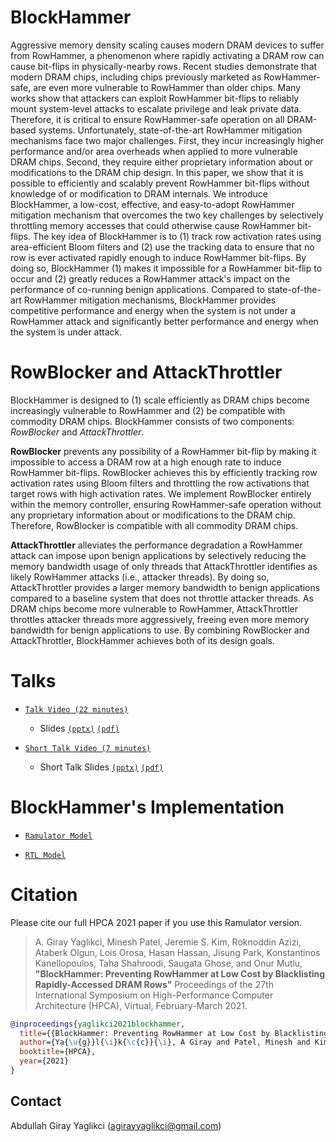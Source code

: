 # BlockHammer

Aggressive memory density scaling causes modern DRAM devices to suffer from RowHammer, a phenomenon where rapidly activating a DRAM row can cause bit-flips in physically-nearby rows. Recent studies demonstrate that modern DRAM chips, including chips previously marketed as RowHammer-safe, are even more vulnerable to RowHammer than older chips. Many works show that attackers can exploit RowHammer bit-flips to reliably mount system-level attacks to escalate privilege and leak private data. Therefore, it is critical to ensure RowHammer-safe operation on all DRAM-based systems. Unfortunately, state-of-the-art RowHammer mitigation mechanisms face two major challenges. First, they incur increasingly higher performance and/or area overheads when applied to more vulnerable DRAM chips. Second, they require either proprietary information about or modifications to the DRAM chip design. In this paper, we show that it is possible to efficiently and scalably prevent RowHammer bit-flips without knowledge of or modification to DRAM internals. We introduce BlockHammer, a low-cost, effective, and easy-to-adopt RowHammer mitigation mechanism that overcomes the two key challenges by selectively throttling memory accesses that could otherwise cause RowHammer bit-flips. The key idea of BlockHammer is to (1) track row activation rates using area-efficient Bloom filters and (2) use the tracking data to ensure that no row is ever activated rapidly enough to induce RowHammer bit-flips. By doing so, BlockHammer (1) makes it impossible for a RowHammer bit-flip to occur and (2) greatly reduces a RowHammer attack's impact on the performance of co-running benign applications. Compared to state-of-the-art RowHammer mitigation mechanisms, BlockHammer provides competitive performance and energy when the system is not under a RowHammer attack and significantly better performance and energy when the system is under attack.

# RowBlocker and AttackThrottler
BlockHammer is designed to (1) scale efficiently as DRAM chips become increasingly vulnerable to RowHammer and (2) be compatible with commodity DRAM chips. BlockHammer consists of two components: *RowBlocker* and *AttackThrottler*. 

**RowBlocker** prevents any possibility of a RowHammer bit-flip by making it impossible to access a DRAM row at a high enough rate to induce RowHammer bit-flips. RowBlocker achieves this by efficiently tracking row activation rates using Bloom filters and throttling the row activations that target rows with high activation rates. We implement RowBlocker entirely within the memory controller, ensuring RowHammer-safe operation without any proprietary information about or modifications to the DRAM chip. Therefore, RowBlocker is compatible with all commodity DRAM chips. 

**AttackThrottler** alleviates the performance degradation a RowHammer attack can impose upon benign applications by selectively reducing the memory bandwidth usage of only threads that AttackThrottler identifies as likely RowHammer attacks (i.e., attacker threads). By doing so, AttackThrottler provides a larger memory bandwidth to benign applications compared to a baseline system that does not throttle attacker threads. As DRAM chips become more vulnerable to RowHammer, AttackThrottler throttles attacker threads more aggressively, freeing even more memory bandwidth for benign applications to use. By combining RowBlocker and AttackThrottler, BlockHammer achieves both of its design goals.


# Talks

- [`Talk Video (22 minutes)`](https://www.youtube.com/watch?v=4Y01N1BhWv4&list=PL5Q2soXY2Zi8_VVChACnON4sfh2bJ5IrD&index=102)

  - Slides [`(pptx)`](https://people.inf.ethz.ch/omutlu/pub/BlockHammer-preventing-rowhammer-at-low-cost-by-blacklisting-rapidly-accessed-dram-rows_hpca21-talk.pptx) [`(pdf)`](https://people.inf.ethz.ch/omutlu/pub/BlockHammer-preventing-rowhammer-at-low-cost-by-blacklisting-rapidly-accessed-dram-rows_hpca21-talk.pptx)

- [`Short Talk Video (7 minutes)`](https://www.youtube.com/watch?v=h0WiOTVIH70&list=PL5Q2soXY2Zi8_VVChACnON4sfh2bJ5IrD&index=124)

  - Short Talk Slides [`(pptx)`](https://people.inf.ethz.ch/omutlu/pub/BlockHammer-preventing-rowhammer-at-low-cost-by-blacklisting-rapidly-accessed-dram-rows_hpca21-short-talk.pptx) [`(pdf)`](https://people.inf.ethz.ch/omutlu/pub/BlockHammer-preventing-rowhammer-at-low-cost-by-blacklisting-rapidly-accessed-dram-rows_hpca21-short-talk.pdf)

# BlockHammer's Implementation

- [`Ramulator Model`](ramulator)

- [`RTL Model`](rtl)

# Citation
Please cite our full HPCA 2021 paper if you use this Ramulator version.

> A. Giray Yaglikci, Minesh Patel, Jeremie S. Kim, Roknoddin Azizi, Ataberk Olgun, Lois Orosa, Hasan Hassan, Jisung Park, Konstantinos Kanellopoulos, Taha Shahroodi, Saugata Ghose, and Onur Mutlu,
**"BlockHammer: Preventing RowHammer at Low Cost by Blacklisting Rapidly-Accessed DRAM Rows"**
Proceedings of the 27th International Symposium on High-Performance Computer Architecture (HPCA), Virtual, February-March 2021.

```bibtex
@inproceedings{yaglikci2021blockhammer,
  title={{BlockHammer: Preventing RowHammer at Low Cost by Blacklisting Rapidly-Accessed DRAM Rows}},
  author={Ya{\u{g}}l{\i}k{\c{c}}{\i}, A Giray and Patel, Minesh and Kim, Jeremie S. and Azizibarzoki, Roknoddin and Olgun, Ataberk and Orosa, Lois and Hassan, Hasan and Park, Jisung and Kanellopoullos, Konstantinos and Shahroodi, Taha and Ghose, Saugata and Mutlu, Onur},
  booktitle={HPCA},
  year={2021}
}
```

## Contact
Abdullah Giray Yaglikci (agirayyaglikci@gmail.com)

